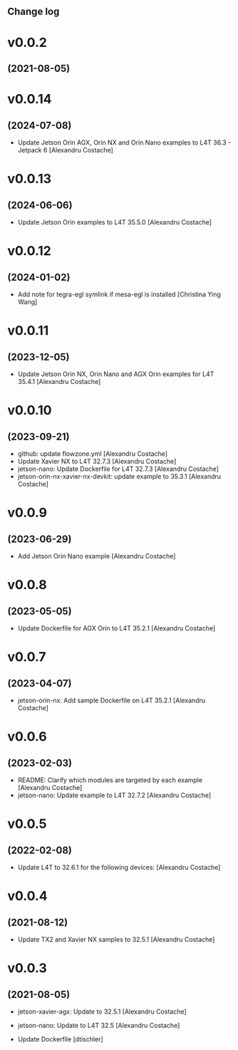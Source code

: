 Change log
-----------

# v0.0.2
## (2021-08-05)

# v0.0.14
## (2024-07-08)

* Update Jetson Orin AGX, Orin NX and Orin Nano examples to L4T 36.3 - Jetpack 6 [Alexandru Costache]

# v0.0.13
## (2024-06-06)

* Update Jetson Orin examples to L4T 35.5.0 [Alexandru Costache]

# v0.0.12
## (2024-01-02)

* Add note for tegra-egl symlink if mesa-egl is installed [Christina Ying Wang]

# v0.0.11
## (2023-12-05)

* Update Jetson Orin NX, Orin Nano and AGX Orin examples for L4T 35.4.1 [Alexandru Costache]

# v0.0.10
## (2023-09-21)

* github: update flowzone.yml [Alexandru Costache]
* Update Xavier NX to L4T 32.7.3 [Alexandru Costache]
* jetson-nano: Update Dockerfile for L4T 32.7.3 [Alexandru Costache]
* jetson-orin-nx-xavier-nx-devkit: update example to 35.3.1 [Alexandru Costache]

# v0.0.9
## (2023-06-29)

* Add Jetson Orin Nano example [Alexandru Costache]

# v0.0.8
## (2023-05-05)

* Update Dockerfile for AGX Orin to L4T 35.2.1 [Alexandru Costache]

# v0.0.7
## (2023-04-07)

* jetson-orin-nx: Add sample Dockerfile on L4T 35.2.1 [Alexandru Costache]

# v0.0.6
## (2023-02-03)

* README: Clarify which modules are targeted by each example [Alexandru Costache]
* jetson-nano: Update example to L4T 32.7.2 [Alexandru Costache]

# v0.0.5
## (2022-02-08)

* Update L4T to 32.6.1 for the following devices: [Alexandru Costache]

# v0.0.4
## (2021-08-12)

* Update TX2 and Xavier NX samples to 32.5.1 [Alexandru Costache]

# v0.0.3
## (2021-08-05)

* jetson-xavier-agx: Update to 32.5.1 [Alexandru Costache]

* jetson-nano: Update to L4T 32.5 [Alexandru Costache]
* Update Dockerfile [dtischler]
